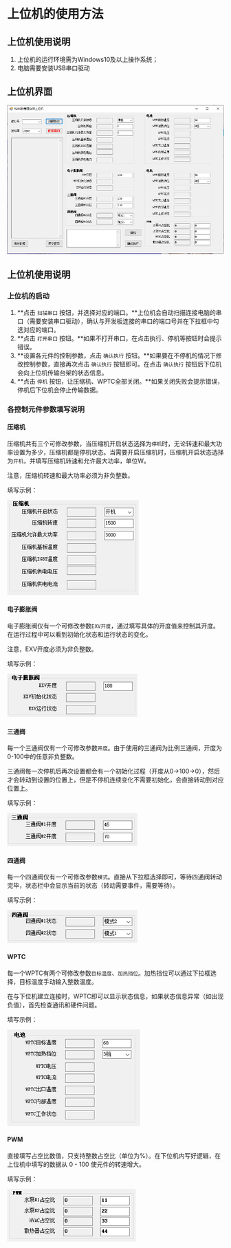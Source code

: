 # 上位机的使用方法

## 上位机使用说明

1. 上位机的运行环境需为Windows10及以上操作系统；
2. 电脑需要安装USB串口驱动

## 上位机界面

![](.\pic\1.png)

## 上位机使用说明

### 上位机的启动

1. **点击 `扫描串口` 按钮，并选择对应的端口。**上位机会自动扫描连接电脑的串口（需要安装串口驱动），确认与开发板连接的串口的端口号并在下拉框中勾选对应的端口。
2. **点击 `打开串口` 按钮。**如果不打开串口，在点击执行、停机等按钮时会提示错误。
3. **设置各元件的控制参数，点击 `确认执行` 按钮。**如果要在不停机的情况下修改控制参数，直接再次点击 `确认执行` 按钮即可。在点击 `确认执行` 按钮后下位机会向上位机传输台架的状态信息。
4. **点击 `停机` 按钮，让压缩机、WPTC全部关闭。**如果关闭失败会提示错误，停机后下位机会停止传输数据。

### 各控制元件参数填写说明

#### 压缩机

压缩机共有三个可修改参数，当压缩机开启状态选择为`停机`时，无论转速和最大功率设置为多少，压缩机都是停机状态。当需要开启压缩机时，压缩机开启状态选择为`开机`，并填写压缩机转速和允许最大功率，单位W。

注意，压缩机转速和最大功率必须为非负整数。

填写示例：

![](.\pic\2.png)

#### 电子膨胀阀

电子膨胀阀仅有一个可修改参数`EXV开度`，通过填写具体的开度值来控制其开度。在运行过程中可以看到初始化状态和运行状态的变化。

注意，EXV开度必须为非负整数。

填写示例：

![](.\pic\3.png)

#### 三通阀

每一个三通阀仅有一个可修改参数`开度`。由于使用的三通阀为比例三通阀，开度为0-100中的任意非负整数。

三通阀每一次停机后再次设置都会有一个初始化过程（开度从0->100->0），然后才会转动到设置的位置上，但是不停机连续变化不需要初始化，会直接转动到对应位置上。

填写示例：

![](.\pic\4.png)

#### 四通阀

每一个四通阀仅有一个可修改参数`模式`。直接从下拉框选择即可，等待四通阀转动完毕，状态栏中会显示当前的状态（转动需要事件，需要等待）。

填写示例：

![](.\pic\5.png)

#### WPTC

每一个WPTC有两个可修改参数`目标温度`、`加热挡位`。加热挡位可以通过下拉框选择，目标温度手动输入整数温度。

在与下位机建立连接时，WPTC即可以显示状态信息，如果状态信息异常（如出现负值），首先检查通讯和硬件问题。

填写示例：

![](.\pic\6.png)

#### PWM

直接填写占空比数值，只支持整数占空比（单位为%）。在下位机内写好逻辑，在上位机中填写的数据从 0 - 100 使元件的转速增大。

填写示例：

![](.\pic\7.png)